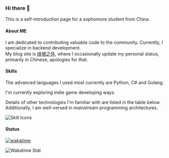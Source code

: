 ### Hi there 👋
This is a self-introduction page for a sophomore student from China.  


#### About ME
I am dedicated to contributing valuable code to the community. Currently, I specialize in backend development.     
My blog site is [绯境之外](http://blog.scarletborders.top/), where I occasionally update my personal status, primarily in Chinese, apologies for that.   

#### Skills
The advanced languages I used most currently are Python, C# and Golang.

I'm currently exploring indie game developing ways.

Details of other technologies I'm familiar with are listed in the table below. Additionally, I am well-versed in mainstream programming architectures.   

![Skill Icons](https://skillicons.dev/icons?i=aws,c,cloudflare,cmake,cpp,cs,css,debian,docker,fastapi,git,github,githubactions,gmail,godot,golang,html,ipfs,javascript,latex,linux,markdown,mysql,nginx,nodejs,postman,powershell,python,pytorch,qt,redis,react,regex,rust,sqlite,ubuntu,v,vim,visualstudio,vscode,windows&theme=dark&perline=10)

#### Status
[![wakatime](https://wakatime.com/badge/user/306f2016-648f-4ed3-822c-e9d658a056c8.svg)](https://wakatime.com/@306f2016-648f-4ed3-822c-e9d658a056c8)  

![Wakatime Stat](https://github-readme-stats.vercel.app/api/wakatime?username=scarletborder&hide_border=true&layout=compact&theme=transparent&custom_title=TimeForLastSevenDays)



<!--
**scarletborder/scarletborder** is a ✨ _special_ ✨ repository because its `README.md` (this file) appears on your GitHub profile.

Here are some ideas to get you started:

- 🔭 I’m currently working on ...
- 🌱 I’m currently learning ...
- 👯 I’m looking to collaborate on ...
- 🤔 I’m looking for help with ...
- 💬 Ask me about ...
- 📫 How to reach me: ...
- 😄 Pronouns: ...
- ⚡ Fun fact: ...
-->
